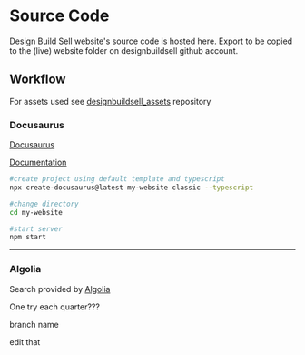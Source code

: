 # Source Code
Design Build Sell website's source code is hosted here. Export to be copied to the (live) website folder on designbuildsell github account.


## Workflow

For assets used see [designbuildsell_assets](https://github.com/aecabhijeet/designbuildsell_assets) repository

### Docusaurus

[Docusaurus](https://docusaurus.io/)

[Documentation](https://docusaurus.io/docs)

```bash
#create project using default template and typescript
npx create-docusaurus@latest my-website classic --typescript

#change directory
cd my-website

#start server
npm start

```



---

### Algolia

Search provided by [Algolia](https://dashboard.algolia.com/)


One try each quarter???

branch name

edit that
